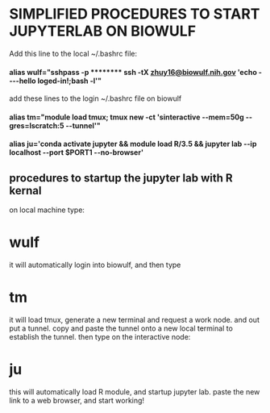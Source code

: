 # SIMPLIFIED PROCEDURES TO START JUPYTERLAB ON BIOWULF 
Add this line to the local ~/.bashrc file:
#### alias wulf="sshpass -p ******** ssh -tX zhuy16@biowulf.nih.gov 'echo ----hello loged-in!;bash -l'"
add these lines to the login ~/.bashrc file on biowulf
#### alias tm="module load tmux; tmux new -ct 'sinteractive --mem=50g --gres=lscratch:5 --tunnel'"
#### alias ju='conda activate jupyter && module load R/3.5 && jupyter lab --ip localhost --port $PORT1 --no-browser'

## procedures to startup the jupyter lab with R kernal
on local machine type:
# wulf
it will automatically login into biowulf, and then type 
# tm
 it will load tmux, generate a new terminal and request a work node. and out put a tunnel. 
 copy and paste the tunnel onto a new local terminal to establish the tunnel. 
 then type on the interactive node: 
# ju

 this will automatically load R module, and startup jupyter lab. 
 paste the new link to a web browser, and start working!
